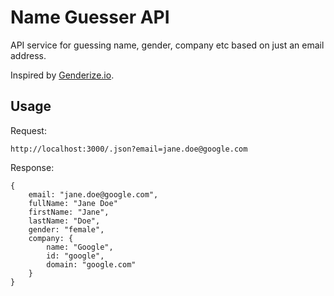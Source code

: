 # Name Guesser API

API service for guessing name, gender, company etc based on just an email address.

Inspired by [Genderize.io](http://genderize.io).

## Usage

Request:

	http://localhost:3000/.json?email=jane.doe@google.com

Response:

	{
		email: "jane.doe@google.com",
		fullName: "Jane Doe"
		firstName: "Jane",
		lastName: "Doe",
		gender: "female",
		company: {
			name: "Google",
			id: "google",
			domain: "google.com"
		}
	}

